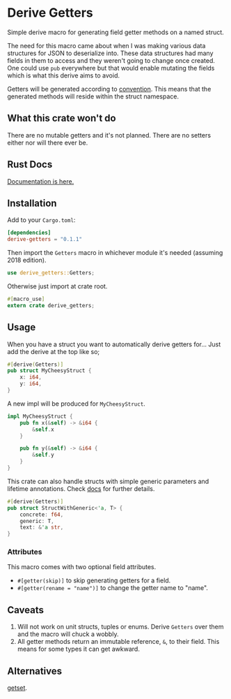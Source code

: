 # Derive Getters

Simple derive macro for generating field getter methods on a named struct.

The need for this macro came about when I was making various data structures for JSON to deserialize into. These data structures had many fields in them to access and they weren't going to change once created. One could use `pub` everywhere but that would enable mutating the fields which is what this derive aims to avoid.

Getters will be generated according to [convention](https://github.com/rust-lang/rfcs/blob/master/text/0344-conventions-galore.md#gettersetter-apis). This means that the generated methods will reside within the struct namespace.

## What this crate won't do
There are no mutable getters and it's not planned. There are no setters either nor will there ever be.

## Rust Docs
[Documentation is here.](https://docs.rs/derive-getters/0.1.1)

## Installation

Add to your `Cargo.toml`:
```toml
[dependencies]
derive-getters = "0.1.1"
```

Then import the `Getters` macro in whichever module it's needed (assuming 2018 edition).
```rust
use derive_getters::Getters;

```
Otherwise just import at crate root.
```rust
#[macro_use]
extern crate derive_getters;
```

## Usage

When you have a struct you want to automatically derive getters for... Just add the derive at the top like so;
```rust
#[derive(Getters)]
pub struct MyCheesyStruct {
    x: i64,
    y: i64,
}
```

A new impl will be produced for `MyCheesyStruct`.
```rust
impl MyCheesyStruct {
    pub fn x(&self) -> &i64 {
        &self.x
    }

    pub fn y(&self) -> &i64 {
        &self.y
    }
}
```

This crate can also handle structs with simple generic parameters and lifetime annotations. Check [docs](https://docs.rs/derive-getters/0.1.1) for further details.
```rust
#[derive(Getters)]
pub struct StructWithGeneric<'a, T> {
    concrete: f64,
    generic: T,
    text: &'a str,
}
```

### Attributes
This macro comes with two optional field attributes.
* `#[getter(skip)]` to skip generating getters for a field.
* `#[getter(rename = "name")]` to change the getter name to "name".

## Caveats
1. Will not work on unit structs, tuples or enums. Derive `Getters` over them and the macro will chuck a wobbly.
2. All getter methods return an immutable reference, `&`, to their field. This means for some types it can get awkward.

## Alternatives
[getset](https://github.com/Hoverbear/getset).
